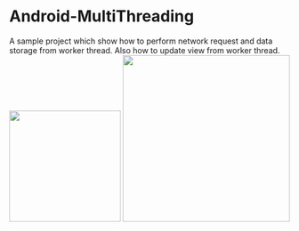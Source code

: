 # Android-MultiThreading
A sample project which show how to perform network request and data storage from worker thread. Also how to update view from worker thread.<br>
<img src="https://cloud.githubusercontent.com/assets/22730931/19882589/8c96a574-a030-11e6-98f3-c04a9898e503.png" width="200"/> <img src="https://cloud.githubusercontent.com/assets/22730931/19883054/b9974db4-a033-11e6-886d-760da3ddaa43.png" width="300"/>

